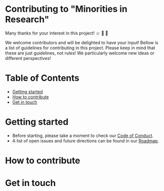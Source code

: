 # Contributing to "Minorities in Research"

Many thanks for your interest in this project! :relaxed: :tada: :unicorn:

We welcome contributors and will be delighted to have your input! Bellow is a list of guidelines for contributing in this project.
Please keep in mind that these are just guidelines, not rules! We particularly welcome new ideas or different perspectives! 

# Table of Contents
- [Getting started](#getting-started)
- [How to contribute](#how-to-contribute)
- [Get in touch](#get-in-touch)


# Getting started
* Before starting, please take a moment to check our [Code of Conduct](https://github.com/aath0/MinoritiesInResearch/blob/master/CODE_OF_CONDUCT.md).
* A list of open issues and future directions can be found in our [Roadmap](https://github.com/aath0/MinoritiesInResearch/issues/1).

# How to contribute

# Get in touch


